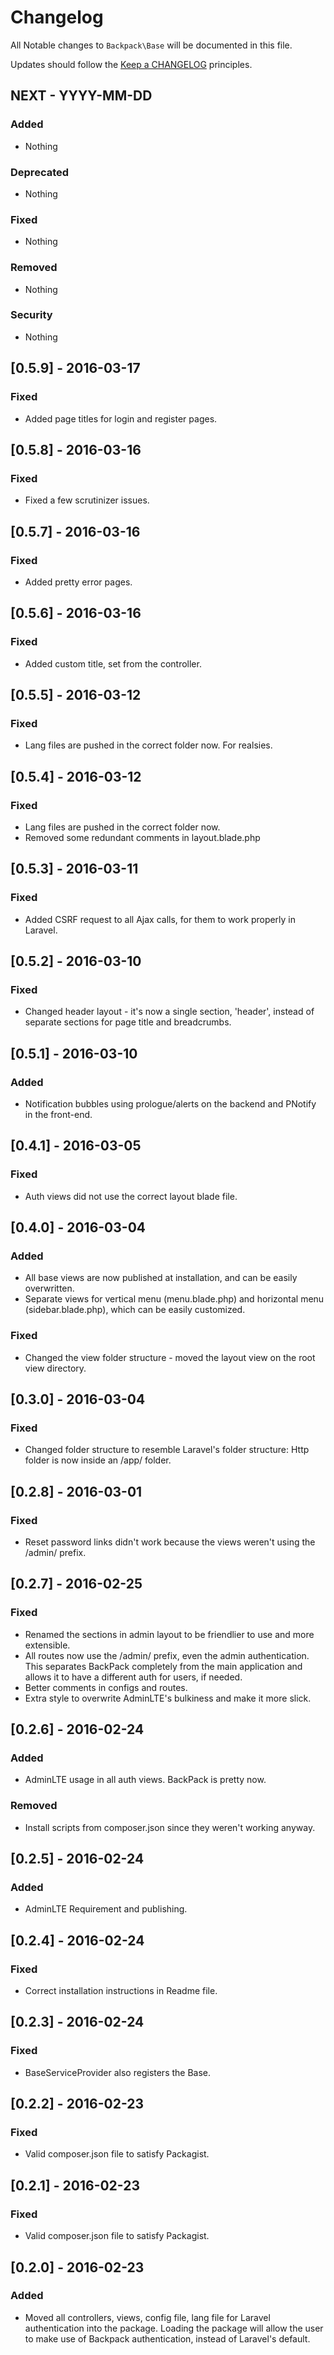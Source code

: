 # Changelog

All Notable changes to `Backpack\Base` will be documented in this file.

Updates should follow the [Keep a CHANGELOG](http://keepachangelog.com/) principles.

## NEXT - YYYY-MM-DD

### Added
- Nothing

### Deprecated
- Nothing

### Fixed
- Nothing

### Removed
- Nothing

### Security
- Nothing


## [0.5.9] - 2016-03-17

### Fixed
- Added page titles for login and register pages.


## [0.5.8] - 2016-03-16

### Fixed
- Fixed a few scrutinizer issues.


## [0.5.7] - 2016-03-16

### Fixed
- Added pretty error pages.


## [0.5.6] - 2016-03-16

### Fixed
- Added custom title, set from the controller.


## [0.5.5] - 2016-03-12

### Fixed
- Lang files are pushed in the correct folder now. For realsies.

## [0.5.4] - 2016-03-12

### Fixed
- Lang files are pushed in the correct folder now.
- Removed some redundant comments in layout.blade.php


## [0.5.3] - 2016-03-11

### Fixed
- Added CSRF request to all Ajax calls, for them to work properly in Laravel.


## [0.5.2] - 2016-03-10

### Fixed
- Changed header layout - it's now a single section, 'header', instead of separate sections for page title and breadcrumbs.



## [0.5.1] - 2016-03-10

### Added
- Notification bubbles using prologue/alerts on the backend and PNotify in the front-end.


## [0.4.1] - 2016-03-05

### Fixed
- Auth views did not use the correct layout blade file.


## [0.4.0] - 2016-03-04

### Added
- All base views are now published at installation, and can be easily overwritten.
- Separate views for vertical menu (menu.blade.php) and horizontal menu (sidebar.blade.php), which can be easily customized.

### Fixed
- Changed the view folder structure - moved the layout view on the root view directory.


## [0.3.0] - 2016-03-04

### Fixed
- Changed folder structure to resemble Laravel's folder structure: Http folder is now inside an /app/ folder.


## [0.2.8] - 2016-03-01

### Fixed
- Reset password links didn't work because the views weren't using the /admin/ prefix.


## [0.2.7] - 2016-02-25

### Fixed
- Renamed the sections in admin layout to be friendlier to use and more extensible.
- All routes now use the /admin/ prefix, even the admin authentication. This separates BackPack completely from the main application and allows it to have a different auth for users, if needed.
- Better comments in configs and routes.
- Extra style to overwrite AdminLTE's bulkiness and make it more slick.

## [0.2.6] - 2016-02-24

### Added
- AdminLTE usage in all auth views. BackPack is pretty now.

### Removed
- Install scripts from composer.json since they weren't working anyway.

## [0.2.5] - 2016-02-24

### Added
- AdminLTE Requirement and publishing.

## [0.2.4] - 2016-02-24

### Fixed
- Correct installation instructions in Readme file.

## [0.2.3] - 2016-02-24

### Fixed
- BaseServiceProvider also registers the Base.

## [0.2.2] - 2016-02-23

### Fixed
- Valid composer.json file to satisfy Packagist.

## [0.2.1] - 2016-02-23

### Fixed
- Valid composer.json file to satisfy Packagist.

## [0.2.0] - 2016-02-23

### Added
- Moved all controllers, views, config file, lang file for Laravel authentication into the package. Loading the package will allow the user to make use of Backpack authentication, instead of Laravel's default.